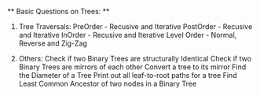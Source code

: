 ** Basic Questions on Trees: **

1. Tree Traversals:
	PreOrder - Recusive and Iterative
	PostOrder - Recusive and Iterative
	InOrder - Recusive and Iterative
	Level Order - Normal, Reverse and Zig-Zag

2. Others:
	Check if two Binary Trees are structurally Identical
	Check if two Binary Trees are mirrors of each other
	Convert a tree to its mirror
	Find the Diameter of a Tree
	Print out all leaf-to-root paths for a tree
	Find Least Common Ancestor of two nodes in a Binary Tree
	
